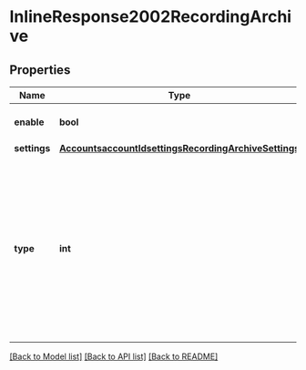 # InlineResponse2002RecordingArchive

## Properties
Name | Type | Description | Notes
------------ | ------------- | ------------- | -------------
**enable** | **bool** | Enable the archiving feature. | [optional] 
**settings** | [**AccountsaccountIdsettingsRecordingArchiveSettings**](AccountsaccountIdsettingsRecordingArchiveSettings.md) |  | [optional] 
**type** | **int** | Archive types.  * &#x60;1&#x60; - Only meetings are archived.   * &#x60;2&#x60; - Only webinars are archived.   * &#x60;3&#x60; - Both meetings and webinars are archived. | [optional] 

[[Back to Model list]](../README.md#documentation-for-models) [[Back to API list]](../README.md#documentation-for-api-endpoints) [[Back to README]](../README.md)

